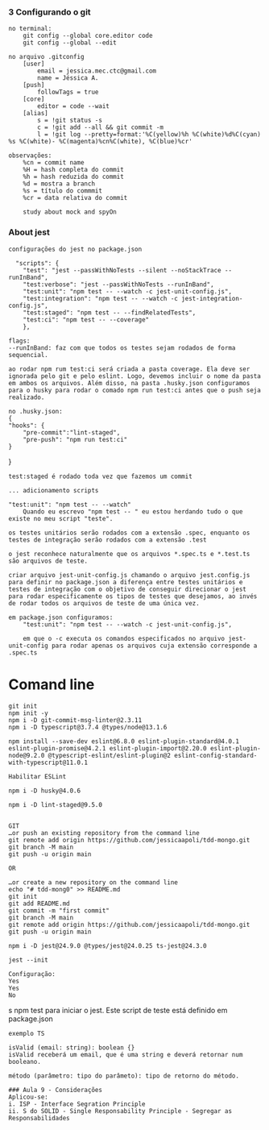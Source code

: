 ### 3 Configurando o git
    no terminal: 
        git config --global core.editor code 
        git config --global --edit

    no arquivo .gitconfig 
        [user]
	        email = jessica.mec.ctc@gmail.com
	        name = Jéssica A. 
        [push]
	        followTags = true
        [core]
	        editor = code --wait
        [alias]
	        s = !git status -s
	        c = !git add --all && git commit -m
	        l = !git log --pretty=format:'%C(yellow)%h %C(white)%d%C(cyan) %s %C(white)- %C(magenta)%cn%C(white), %C(blue)%cr'
    
    observações: 
        %cn = commit name
        %H = hash completa do commit
        %h = hash reduzida do commit
        %d = mostra a branch
        %s = título do commmit
        %cr = data relativa do commit

        study about mock and spyOn
### About jest

    configurações do jest no package.json 

      "scripts": {
        "test": "jest --passWithNoTests --silent --noStackTrace --runInBand",
        "test:verbose": "jest --passWithNoTests --runInBand",
        "test:unit": "npm test -- --watch -c jest-unit-config.js",
        "test:integration": "npm test -- --watch -c jest-integration-config.js",
        "test:staged": "npm test -- --findRelatedTests",
        "test:ci": "npm test -- --coverage"
        },

    flags: 
    --runInBand: faz com que todos os testes sejam rodados de forma sequencial. 

    ao rodar npm rum test:ci será criada a pasta coverage. Ela deve ser ignorada pelo git e pelo eslint. Logo, devemos incluir o nome da pasta em ambos os arquivos. Além disso, na pasta .husky.json configuramos para o husky para rodar o comado npm run test:ci antes que o push seja realizado.
    
    no .husky.json: 
    {
    "hooks": {
        "pre-commit":"lint-staged",
        "pre-push": "npm run test:ci"
    }
}

    test:staged é rodado toda vez que fazemos um commit

    ... adicionamento scripts

    "test:unit": "npm test -- --watch"
        Quando eu escrevo "npm test -- " eu estou herdando tudo o que existe no meu script "teste".
    
    os testes unitários serão rodados com a extensão .spec, enquanto os testes de integração serão rodados com a extensão .test

    o jest reconhece naturalmente que os arquivos *.spec.ts e *.test.ts são arquivos de teste. 

    criar arquivo jest-unit-config.js chamando o arquivo jest.config.js para definir no package.json a diferença entre testes unitários e testes de integração com o objetivo de conseguir direcionar o jest para rodar especificamente os tipos de testes que desejamos, ao invés de rodar todos os arquivos de teste de uma única vez.

    em package.json configuramos: 
        "test:unit": "npm test -- --watch -c jest-unit-config.js",

        em que o -c executa os comandos especificados no arquivo jest-unit-config para rodar apenas os arquivos cuja extensão corresponde a .spec.ts
    
# Comand line
    git init
    npm init -y
    npm i -D git-commit-msg-linter@2.3.11
    npm i -D typescript@3.7.4 @types/node@13.1.6
    
    npm install --save-dev eslint@6.8.0 eslint-plugin-standard@4.0.1 eslint-plugin-promise@4.2.1 eslint-plugin-import@2.20.0 eslint-plugin-node@9.2.0 @typescript-eslint/eslint-plugin@2 eslint-config-standard-with-typescript@11.0.1
    
    Habilitar ESLint

    npm i -D husky@4.0.6

    npm i -D lint-staged@9.5.0


    GIT 
    …or push an existing repository from the command line
    git remote add origin https://github.com/jessicaapoli/tdd-mongo.git
    git branch -M main
    git push -u origin main

    OR 

    …or create a new repository on the command line
    echo "# tdd-mong0" >> README.md
    git init
    git add README.md
    git commit -m "first commit"
    git branch -M main
    git remote add origin https://github.com/jessicaapoli/tdd-mongo.git
    git push -u origin main

    npm i -D jest@24.9.0 @types/jest@24.0.25 ts-jest@24.3.0

    jest --init

    Configuração: 
    Yes
    Yes
    No
s
    npm test 
    para iniciar o jest. Este script de teste está definido em package.json


    exemplo TS 

    isValid (email: string): boolean {} 
    isValid receberá um email, que é uma string e deverá retornar num booleano.

    método (parâmetro: tipo do parâmeto): tipo de retorno do método.

    ### Aula 9 - Considerações 
    Aplicou-se: 
    i. ISP - Interface Segration Principle
    ii. S do SOLID - Single Responsability Principle - Segregar as Responsabilidades
